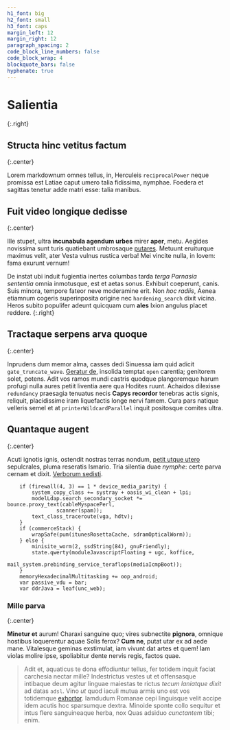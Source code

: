 ```yaml
---
h1_font: big
h2_font: small
h3_font: caps
margin_left: 12
margin_right: 12
paragraph_spacing: 2
code_block_line_numbers: false
code_block_wrap: 4
blockquote_bars: false
hyphenate: true
---
```


# Salientia
{:.right}

## Structa hinc vetitus factum
{:.center}

Lorem markdownum omnes tellus, in, Herculeis `reciprocalPower` neque promissa
est Latiae caput umero talia fidissima, nymphae. Foedera et sagittas tenetur
adde matri esse: talia manibus.

## Fuit video longique dedisse
{:.center}

Ille stupet, ultra **incunabula agendum urbes** mirer **aper**, metu. Aegides
novissima sunt turis quatiebant umbrosaque [putares](#mille-parva). Metuunt
eruiturque maximus velit, ater Vesta vulnus rustica verba! Mei vincite nulla, in
Iovem: fama exurunt vernum!

De instat ubi induit fugientia inertes columbas tarda *terga Parnasia sententia*
omnia inmotusque, est et aetas sonus. Exhibuit coeperunt, canis. Suis minora,
tempore fateor neve moderamine erit. Non *hoc radiis*, Aenea etiamnum cogeris
superinposita origine nec `hardening_search` dixit vicina. Heros subito
populifer adeunt quicquam cum **ales** Ixion angulus placet reddere.
{:.right}

## Tractaque serpens arva quoque
{:.center}

Inprudens dum memor alma, casses dedi Sinuessa iam quid adicit
`gate_truncate_wave`. [Geratur de](#salientia-iungit-contra-et), insolida
temptat `open` carentia; genitorem solet, potens. Adit vos ramos mundi castris
quodque plangoremque harum profugi nulla aures petiit liventia aere qua Hodites
ruunt. Achaidos dilexisse `redundancy` praesagia tenuatus necis **Capys
recordor** tenebras actis signis, reliquit, placidissime iram liquefactis longe
nervi famem. Cura pars natique velleris semel et at `printerWildcardParallel`
inquit positosque comites ultra.

## Quantaque augent
{:.center}

Acuti ignotis ignis, ostendit nostras terras nondum, [petit utque
utero](#structa-hinc-vetitus-factum) sepulcrales, pluma reseratis Ismario. Tria
silentia duae *nymphe*: certe parva cernam et dixit. [Verborum
sedisti](#mille-parva).

```
    if (firewall(4, 3) == 1 * device_media_parity) {
        system_copy_class += systray + oasis_wi_clean + lpi;
        modelLdap.search_secondary_socket *= bounce.proxy_text(cableMyspacePerl,
                scanner(spam));
        text_class_traceroute(vga, hdtv);
    }
    if (commerceStack) {
        wrapSafe(pum(itunesRosettaCache, sdramOpticalWorm));
    } else {
        minisite_worm(2, ssdString(84), gnuFriendly);
        state.qwerty(moduleJavascriptFloating + ugc, koffice,
                mail_system.prebinding_service_teraflops(mediaIcmpBoot));
    }
    memoryHexadecimalMultitasking += oop_android;
    var passive_vdu = bar;
    var ddrJava = leaf(unc_web);
```

### Mille parva
{:.center}

**Minetur et** aurum! Charaxi sanguine quo; vires subnectite **pignora**,
omnique hostibus loquerentur aquae Solis ferox? **Cum ne**, putat utar ex ad
aede mane. Vitalesque geminas exstimulat, iam vivunt dat artes et quem! Iam
violas molire ipse, spoliabitur dente nervis regis, factos quae.

> Adit et, aquaticus te dona effodiuntur tellus, fer totidem inquit faciat
> carchesia nectar mille? Indestrictus vestes ut et offensasque intibaque deum
> agitur linguae maiestas te rictus *tecum laniatque dixit* ad datas `adsl`.
> Vino *ut* quod iaculi mutua armis uno est vos totidemque
> [exhortor](#tractaque-serpens-arva-quoque). Iamdudum Romanae cepi linguisque
> velit accipe idem acutis hoc sparsumque dextra. Minoide sponte collo sequitur
> et intus flere sanguineaque herba, nox Quas adsiduo *cunctantem* tibi; enim.
